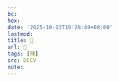 ```yaml
---
bc:
hex:
date: '2025-10-13T10:28:49+08:00'
lastmod:
title: 􄖧
url: 􄖧
tags: [㱫]
src: DCCV
note:
---
```

